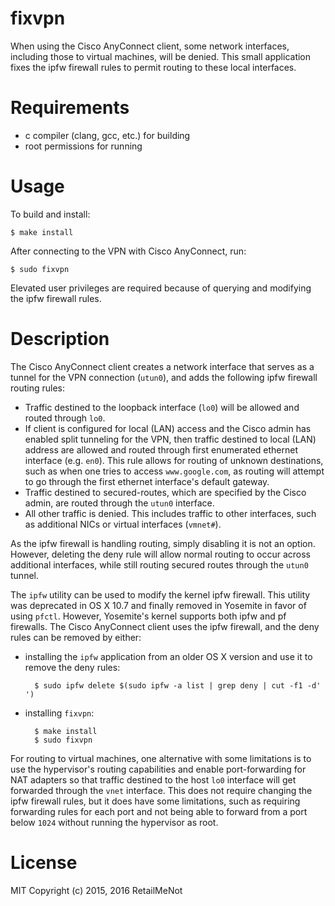 fixvpn
======

When using the Cisco AnyConnect client, some network interfaces, including those to virtual machines, will be denied.  This small application fixes the ipfw firewall rules to permit routing to these local interfaces.

Requirements
============

- c compiler (clang, gcc, etc.) for building
- root permissions for running

Usage
=====

To build and install:

    $ make install

After connecting to the VPN with Cisco AnyConnect, run:

    $ sudo fixvpn

Elevated user privileges are required because of querying and modifying the ipfw firewall rules.

Description
===========

The Cisco AnyConnect client creates a network interface that serves as a tunnel for the VPN connection (`utun0`), and adds the following ipfw firewall routing rules:

* Traffic destined to the loopback interface (`lo0`) will be allowed and routed through `lo0`.
* If client is configured for local (LAN) access and the Cisco admin has enabled split tunneling for the VPN, then traffic destined to local (LAN) address are allowed and routed through first enumerated ethernet interface (e.g. `en0`).  This rule allows for routing of unknown destinations, such as when one tries to access `www.google.com`, as routing will attempt to go through the first ethernet interface's default gateway.
* Traffic destined to secured-routes, which are specified by the Cisco admin, are routed through the `utun0` interface.
* All other traffic is denied.  This includes traffic to other interfaces, such as additional NICs or virtual interfaces (`vmnet#`).

As the ipfw firewall is handling routing, simply disabling it is not an option.  However, deleting the deny rule will allow normal routing to occur across additional interfaces, while still routing secured routes through the `utun0` tunnel.

The `ipfw` utility can be used to modify the kernel ipfw firewall.  This utility was deprecated in OS X 10.7 and finally removed in Yosemite in favor of using `pfctl`.  However, Yosemite's kernel supports both ipfw and pf firewalls.  The Cisco AnyConnect client uses the ipfw firewall, and the deny rules can be removed by either:

* installing the `ipfw` application from an older OS X version and use it to remove the deny rules:

        $ sudo ipfw delete $(sudo ipfw -a list | grep deny | cut -f1 -d' ')

* installing `fixvpn`:

        $ make install
        $ sudo fixvpn

For routing to virtual machines, one alternative with some limitations is to use the hypervisor's routing capabilities and enable port-forwarding for NAT adapters so that traffic destined to the host `lo0` interface will get forwarded through the `vnet` interface.  This does not require changing the ipfw firewall rules, but it does have some limitations, such as requiring forwarding rules for each port and not being able to forward from a port below `1024` without running the hypervisor as root.

License
=======

MIT Copyright (c) 2015, 2016 RetailMeNot
